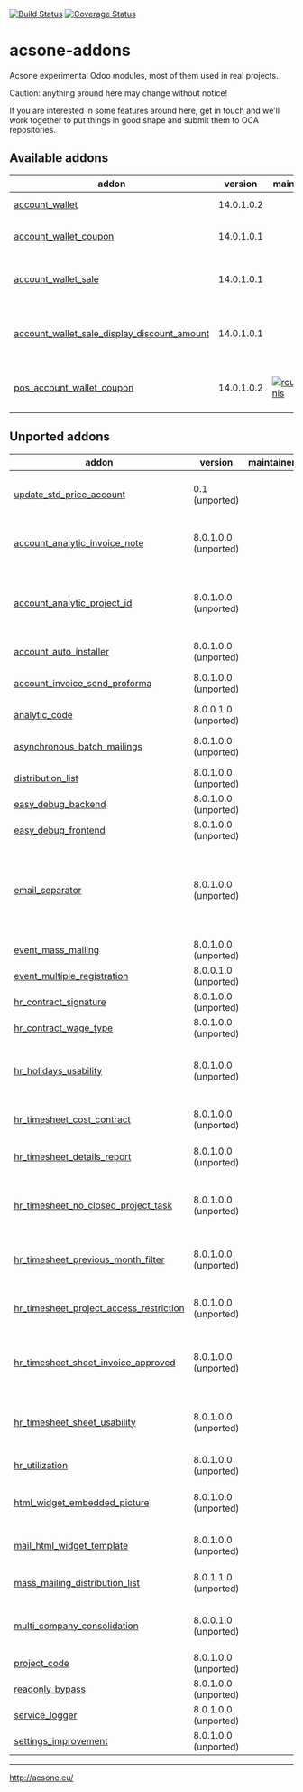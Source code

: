 [![Build Status](https://travis-ci.org/acsone/acsone-addons.svg?branch=master)](https://travis-ci.org/acsone/acsone-addons)
[![Coverage Status](https://coveralls.io/repos/acsone/acsone-addons/badge.png?branch=master)](https://coveralls.io/r/acsone/acsone-addons?branch=master)

acsone-addons
=============

Acsone experimental Odoo modules, most of them
used in real projects.

Caution: anything around here may change without notice!

If you are interested in some features around here,
get in touch and we'll work together to put things
in good shape and submit them to OCA repositories.

[//]: # (addons)

Available addons
----------------
addon | version | maintainers | summary
--- | --- | --- | ---
[account_wallet](account_wallet/) | 14.0.1.0.2 |  | Account Wallet
[account_wallet_coupon](account_wallet_coupon/) | 14.0.1.0.1 |  | Account Wallet Coupon
[account_wallet_sale](account_wallet_sale/) | 14.0.1.0.1 |  | Allows to manage wallet on sale level
[account_wallet_sale_display_discount_amount](account_wallet_sale_display_discount_amount/) | 14.0.1.0.1 |  | Allows to take into account wallet in discounts
[pos_account_wallet_coupon](pos_account_wallet_coupon/) | 14.0.1.0.2 | [![rousseldenis](https://github.com/rousseldenis.png?size=30px)](https://github.com/rousseldenis) | POS Account Wallet Coupon


Unported addons
---------------
addon | version | maintainers | summary
--- | --- | --- | ---
[update_std_price_account](__unported__/update_std_price_account/) | 0.1 (unported) |  | Update standard price - account
[account_analytic_invoice_note](account_analytic_invoice_note/) | 8.0.1.0.0 (unported) |  | Add invoice note on analytic account.
[account_analytic_project_id](account_analytic_project_id/) | 8.0.1.0.0 (unported) |  | This module adds a project_id field on analytic account.
[account_auto_installer](account_auto_installer/) | 8.0.1.0.0 (unported) |  | Account Auto Installer
[account_invoice_send_proforma](account_invoice_send_proforma/) | 8.0.1.0.0 (unported) |  | Send proforma invoice
[analytic_code](analytic_code/) | 8.0.0.1.0 (unported) |  | analytic_code
[asynchronous_batch_mailings](asynchronous_batch_mailings/) | 8.0.1.0.0 (unported) |  | Asynchronous Batch Mailings
[distribution_list](distribution_list/) | 8.0.1.0.0 (unported) |  | Distribution List
[easy_debug_backend](easy_debug_backend/) | 8.0.1.0.0 (unported) |  | Easy Debug Backend
[easy_debug_frontend](easy_debug_frontend/) | 8.0.1.0.0 (unported) |  | Easy Debug Frontend
[email_separator](email_separator/) | 8.0.1.0.0 (unported) |  | Uses plus sign instead of dash as technical email separator to build bounce return paths
[event_mass_mailing](event_mass_mailing/) | 8.0.1.0.0 (unported) |  | Event Mass Mailing
[event_multiple_registration](event_multiple_registration/) | 8.0.0.1.0 (unported) |  | Event Multiple Registration
[hr_contract_signature](hr_contract_signature/) | 8.0.1.0.0 (unported) |  | HR Contract Signature
[hr_contract_wage_type](hr_contract_wage_type/) | 8.0.1.0.0 (unported) |  | HR Contract Wage Type
[hr_holidays_usability](hr_holidays_usability/) | 8.0.1.0.0 (unported) |  | Add some usability improvements for holidays management
[hr_timesheet_cost_contract](hr_timesheet_cost_contract/) | 8.0.1.0.0 (unported) |  | HR Timesheet cost based on contract
[hr_timesheet_details_report](hr_timesheet_details_report/) | 8.0.1.0.0 (unported) |  | Add timesheet details report
[hr_timesheet_no_closed_project_task](hr_timesheet_no_closed_project_task/) | 8.0.1.0.0 (unported) |  | Prevent to select closed project or task on timesheet line
[hr_timesheet_previous_month_filter](hr_timesheet_previous_month_filter/) | 8.0.1.0.0 (unported) |  | Add filters for previous month for timesheet
[hr_timesheet_project_access_restriction](hr_timesheet_project_access_restriction/) | 8.0.1.0.0 (unported) |  | Prevent to access to not authorized project
[hr_timesheet_sheet_invoice_approved](hr_timesheet_sheet_invoice_approved/) | 8.0.1.0.0 (unported) |  | Filter on approved timesheet on analytic line view
[hr_timesheet_sheet_usability](hr_timesheet_sheet_usability/) | 8.0.1.0.0 (unported) |  | Usability improvements for HR timesheet sheet
[hr_utilization](hr_utilization/) | 8.0.1.0.0 (unported) |  | HR Utilization Report
[html_widget_embedded_picture](html_widget_embedded_picture/) | 8.0.1.0.0 (unported) |  | Mail Html Widget Embedded Picture
[mail_html_widget_template](mail_html_widget_template/) | 8.0.1.0.0 (unported) |  | Mail HTML Widget Template
[mass_mailing_distribution_list](mass_mailing_distribution_list/) | 8.0.1.1.0 (unported) |  | Mass Mailing Distribution List
[multi_company_consolidation](multi_company_consolidation/) | 8.0.0.1.0 (unported) |  | Account reports multi company consolidation
[project_code](project_code/) | 8.0.1.0.0 (unported) |  | Project Code
[readonly_bypass](readonly_bypass/) | 8.0.1.0.0 (unported) |  | Read Only ByPass
[service_logger](service_logger/) | 8.0.1.0.0 (unported) |  | Service logger
[settings_improvement](settings_improvement/) | 8.0.1.0.0 (unported) |  | Settings Improvement

[//]: # (end addons)

---

http://acsone.eu/
